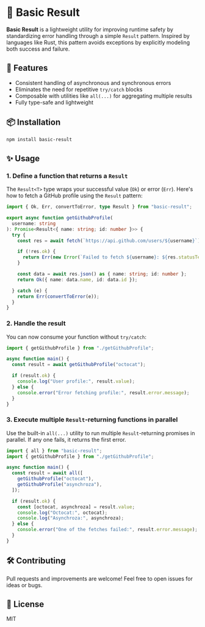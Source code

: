 # 🧱 Basic Result

**Basic Result** is a lightweight utility for improving runtime safety by standardizing error handling through a simple `Result` pattern. Inspired by languages like Rust, this pattern avoids exceptions by explicitly modeling both success and failure.

## 🚀 Features

* Consistent handling of asynchronous and synchronous errors
* Eliminates the need for repetitive `try/catch` blocks
* Composable with utilities like `all(...)` for aggregating multiple results
* Fully type-safe and lightweight

## 📦 Installation

```bash
npm install basic-result
```

## ✨ Usage

### 1. Define a function that returns a `Result`

The `Result<T>` type wraps your successful value (`Ok`) or error (`Err`). Here's how to fetch a GitHub profile using the `Result` pattern:

```ts
import { Ok, Err, convertToError, type Result } from "basic-result";

export async function getGithubProfile(
  username: string
): Promise<Result<{ name: string; id: number }>> {
  try {
    const res = await fetch(`https://api.github.com/users/${username}`);

    if (!res.ok) {
      return Err(new Error(`Failed to fetch ${username}: ${res.statusText}`));
    }

    const data = await res.json() as { name: string; id: number };
    return Ok({ name: data.name, id: data.id });

  } catch (e) {
    return Err(convertToError(e));
  }
}
```

### 2. Handle the result

You can now consume your function without `try/catch`:

```ts
import { getGithubProfile } from "./getGithubProfile";

async function main() {
  const result = await getGithubProfile("octocat");

  if (result.ok) {
    console.log("User profile:", result.value);
  } else {
    console.error("Error fetching profile:", result.error.message);
  }
}
```

### 3. Execute multiple `Result`-returning functions in parallel

Use the built-in `all(...)` utility to run multiple `Result`-returning promises in parallel. If any one fails, it returns the first error.

```ts
import { all } from "basic-result";
import { getGithubProfile } from "./getGithubProfile";

async function main() {
  const result = await all([
    getGithubProfile("octocat"),
    getGithubProfile("asynchroza"),
  ]);

  if (result.ok) {
    const [octocat, asynchroza] = result.value;
    console.log("Octocat:", octocat);
    console.log("Asynchroza:", asynchroza);
  } else {
    console.error("One of the fetches failed:", result.error.message);
  }
}
```

## 🛠️ Contributing

Pull requests and improvements are welcome! Feel free to open issues for ideas or bugs.


## 📄 License

MIT


